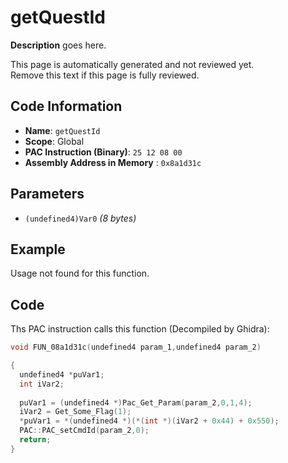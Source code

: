 # getQuestId

**Description** goes here.

This page is automatically generated and not reviewed yet.<br>Remove this text if this page is fully reviewed.

## Code Information

- **Name**: `getQuestId`
- **Scope**: Global
- **PAC Instruction (Binary)**: `25 12 08 00`
- **Assembly Address in Memory** : `0x8a1d31c`

## Parameters

- `(undefined4)Var0` *(8 bytes)*

## Example

Usage not found for this function.

## Code

Ths PAC instruction calls this function (Decompiled by Ghidra):

```c
void FUN_08a1d31c(undefined4 param_1,undefined4 param_2)

{
  undefined4 *puVar1;
  int iVar2;
  
  puVar1 = (undefined4 *)Pac_Get_Param(param_2,0,1,4);
  iVar2 = Get_Some_Flag(1);
  *puVar1 = *(undefined4 *)(*(int *)(iVar2 + 0x44) + 0x550);
  PAC::PAC_setCmdId(param_2,0);
  return;
}
```

